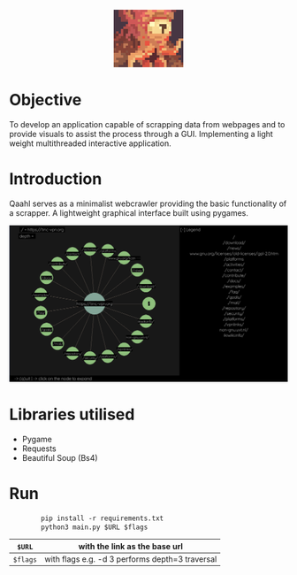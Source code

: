 <p align="center">
<img src="https://raw.githubusercontent.com/surbhitt/qaahl/main/assets/qaahl.webp" width=25% height=25%>
</p>

# Objective

To develop an application capable of scrapping data from webpages and to provide visuals to assist the process through a GUI. Implementing a light weight multithreaded interactive application.

# Introduction

Qaahl serves as a minimalist webcrawler providing the basic functionality of a scrapper. A lightweight graphical interface built using pygames.

<p align="center">
<img src="https://raw.githubusercontent.com/surbhitt/qaahl/main/assets/qaahl_screen.png">
</p>

# Libraries utilised

- Pygame
- Requests
- Beautiful Soup (Bs4)

# Run

```console
        pip install -r requirements.txt
        python3 main.py $URL $flags
```

| `$URL`   | with the link as the base url                   |
| -------- | ----------------------------------------------- |
| `$flags` | with flags e.g. -d 3 performs depth=3 traversal |
